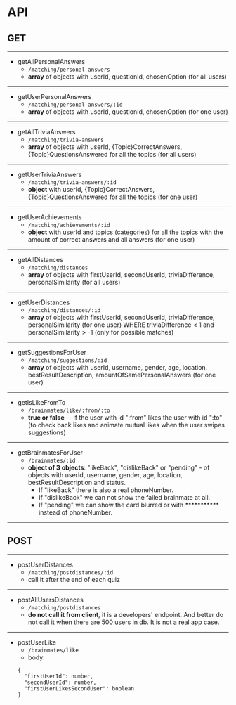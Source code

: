
# API
## GET
----
- getAllPersonalAnswers
  - `/matching/personal-answers`
  - **array** of objects with userId, questionId, chosenOption (for all users)
-----
- getUserPersonalAnswers
  - `/matching/personal-answers/:id`
  - **array** of objects with userId, questionId, chosenOption (for one user)
-----
- getAllTriviaAnswers
  - `/matching/trivia-answers`
  - **array** of objects with userId, {Topic}CorrectAnswers, {Topic}QuestionsAnswered for all the topics (for all users)
-----
- getUserTriviaAnswers
  - `/matching/trivia-answers/:id`
  - **object** with userId, {Topic}CorrectAnswers, {Topic}QuestionsAnswered for all the topics (for one user)
------
- getUserAchievements
  - `/matching/achievements/:id`
  - **object** with userId and topics (categories) for all the topics with the amount of correct answers and all answers (for one user)
------
- getAllDistances
  - `/matching/distances`
  - **array** of objects with firstUserId, secondUserId, triviaDifference, personalSimilarity (for all users)
------
- getUserDistances
  - `/matching/distances/:id`
  - **array** of objects with firstUserId, secondUserId, triviaDifference, personalSimilarity (for one user) WHERE triviaDifference < 1 and personalSimilarity > -1 (only for possible matches)
-----
- getSuggestionsForUser
  - `/matching/suggestions/:id`
  - **array** of objects with userId, username, gender, age, location, bestResultDescription, amountOfSamePersonalAnswers (for one user)
-----
- getIsLikeFromTo
  - `/brainmates/like/:from/:to`
  - **true or false** -- if the user with id ":from" likes the user with id ":to" (to check back likes and animate mutual likes when the user swipes suggestions)
-----
- getBrainmatesForUser
  - `/brainmates/:id`
  - **object of 3 objects**: "likeBack", "dislikeBack" or "pending" - of objects with userId, username, gender, age, location, bestResultDescription and status.
    - If "likeBack" there is also a real phoneNumber.
    - If "dislikeBack" we can not show the failed brainmate at all.
    - If "pending" we can show the card blurred or with *********** instead of phoneNumber.
-----
## POST
------
- postUserDistances
  - `/matching/postdistances/:id`
  - call it after the end of each quiz
----
- postAllUsersDistances
  - `/matching/postdistances`
  - **do not call it from client**, it is a developers' endpoint. And better do not call it when there are 500 users in db. It is not a real app case.
-----
- postUserLike
  - `/brainmates/like`
  - body:
  ```
  {
    "firstUserId": number,
    "secondUserId": number,
    "firstUserLikesSecondUser": boolean
  }
  ```
